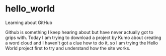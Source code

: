 # hello_world
Learning about GitHub

Github is something I keep hearing about but have never actually got to grips with.
Today I am trying to download a project by Kumo about creating a word cloud and I haven't got a clue how to do it, so I am trying the Hello World project first to try and understand how the site works.
